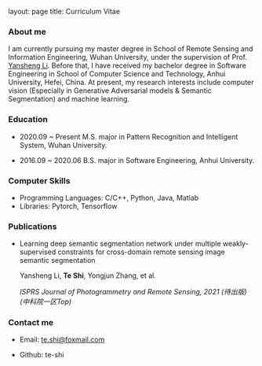 layout: page
title: Curriculum Vitae 

### About me

I am currently pursuing my master degree in School of Remote Sensing and Information Engineering, Wuhan University, under the supervision of Prof. <a href="http://jszy.whu.edu.cn/liyansheng/zh_CN/index.htm">Yansheng Li</a>. Before that, I have received my bachelor degree in Software Engineering in School of Computer Science and Technology, Anhui University, Hefei, China. At present, my research interests include computer vision (Especially in Generative Adversarial models & Semantic Segmentation) and machine learning.


### Education

* 2020.09 ~ Present M.S. major in Pattern Recognition and Intelligent System, Wuhan University.

* 2016.09 ~ 2020.06 B.S. major in Software Engineering, Anhui University.	


### Computer Skills

* Programming Languages: C/C++, Python, Java, Matlab
* Libraries: Pytorch, Tensorflow

### Publications

- Learning deep semantic segmentation network under multiple weakly-supervised constraints for cross-domain remote sensing image semantic segmentation

  Yansheng Li, **Te Shi**, Yongjun Zhang, et al.

  *ISPRS Journal of Photogrammetry and Remote Sensing, 2021 (待出版) (中科院一区Top)*

### Contact me  

* Email: te.shi@foxmail.com   

* Github: te-shi    






